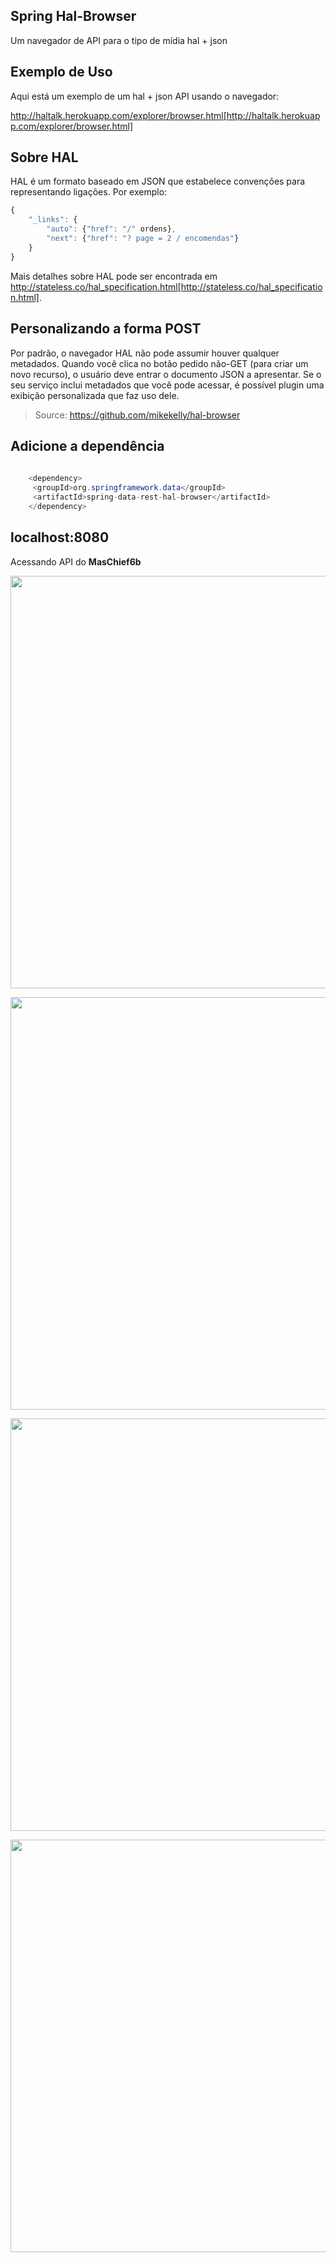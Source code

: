 ## Spring Hal-Browser

Um navegador de API para o tipo de mídia hal + json

## Exemplo de Uso

Aqui está um exemplo de um hal + json API usando o navegador:

http://haltalk.herokuapp.com/explorer/browser.html[http://haltalk.herokuapp.com/explorer/browser.html]

## Sobre HAL

HAL é um formato baseado em JSON que estabelece convenções para representando ligações. Por exemplo:

```js
{
    "_links": {
        "auto": {"href": "/" ordens},
        "next": {"href": "? page = 2 / encomendas"}
    }
}
```

Mais detalhes sobre HAL pode ser encontrada em
http://stateless.co/hal_specification.html[http://stateless.co/hal_specification.html].

## Personalizando a forma POST

Por padrão, o navegador HAL não pode assumir houver qualquer metadados. Quando você clica no botão pedido não-GET (para criar um novo recurso), o usuário deve entrar o documento JSON a apresentar. Se o seu serviço inclui metadados que você pode acessar, é possível plugin uma exibição personalizada que faz uso dele.

> Source: https://github.com/mikekelly/hal-browser

## Adicione a dependência 

```java
       
    <dependency> 
	 <groupId>org.springframework.data</groupId> 
	 <artifactId>spring-data-rest-hal-browser</artifactId> 
    </dependency> 

```
## localhost:8080
Acessando API do **MasChief6b**

<p align="center">
<img src="https://github.com/lyndontavares/spring-angularjs-datapar/blob/master/app-MasterChico/MasterChicoSB6b/src/main/resources/static/image/raw.png" width="660">
</p>

<p align="center">
<img src="https://github.com/lyndontavares/spring-angularjs-datapar/blob/master/app-MasterChico/MasterChicoSB6b/src/main/resources/static/image/raw2.png" width="660">
</p>

<p align="center">
<img src="https://github.com/lyndontavares/spring-angularjs-datapar/blob/master/app-MasterChico/MasterChicoSB6b/src/main/resources/static/image/raw3.png" width="660">
</p>

<p align="center">
<img src="https://github.com/lyndontavares/spring-angularjs-datapar/blob/master/app-MasterChico/MasterChicoSB6b/src/main/resources/static/image/raw4.png" width="660">
</p>
